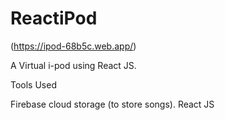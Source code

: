 # ReactiPod

(https://ipod-68b5c.web.app/)

A Virtual i-pod using React JS.

Tools Used


Firebase cloud storage (to store songs).
React JS

